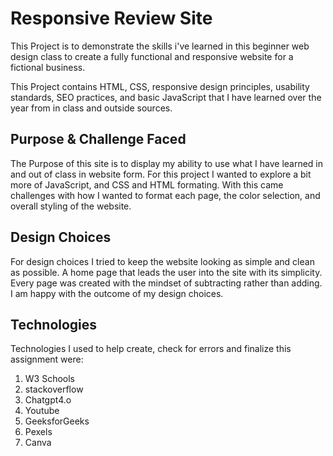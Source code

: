 
# Responsive Review Site
 
 This Project is to demonstrate the skills i've learned in this beginner web design class to create a fully functional and responsive website for a fictional business.

 This Project contains  HTML, CSS, responsive design principles, usability standards, SEO practices, and basic JavaScript that I have learned over the year from in class and outside sources.


## Purpose & Challenge Faced
The Purpose of this site is to display my ability to use what I have learned in and out of class in website form. For this project I wanted to explore a bit more of JavaScript, and CSS and HTML formating. With this came challenges with how I wanted to format each page, the color selection, and overall styling of the website.


## Design Choices

For design choices I tried to keep the website looking as simple and clean as possible. A home page that leads the user into the site with its simplicity. Every page was created with the mindset of subtracting rather than adding. I am happy with the outcome of my design choices. 
##  Technologies 
Technologies I used to help create, check for errors and finalize this assignment were:

1. W3 Schools
2. stackoverflow
3. Chatgpt4.o
4. Youtube
5. GeeksforGeeks
6. Pexels
7. Canva